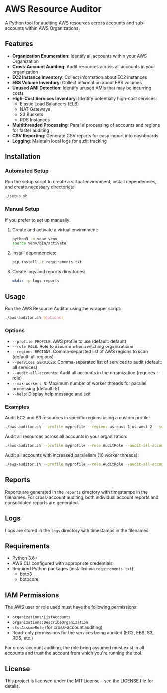 # AWS Resource Auditor

A Python tool for auditing AWS resources across accounts and sub-accounts within AWS Organizations.

## Features

- **Organization Enumeration**: Identify all accounts within your AWS Organization
- **Cross-Account Auditing**: Audit resources across all accounts in your organization
- **EC2 Instance Inventory**: Collect information about EC2 instances
- **EBS Volume Inventory**: Collect information about EBS volumes
- **Unused AMI Detection**: Identify unused AMIs that may be incurring costs
- **High-Cost Services Inventory**: Identify potentially high-cost services:
  - Elastic Load Balancers (ELB)
  - NAT Gateways
  - S3 Buckets
  - RDS Instances
- **Multithreaded Processing**: Parallel processing of accounts and regions for faster auditing
- **CSV Reporting**: Generate CSV reports for easy import into dashboards
- **Logging**: Maintain local logs for audit tracking

## Installation

### Automated Setup

Run the setup script to create a virtual environment, install dependencies, and create necessary directories:

```bash
./setup.sh
```

### Manual Setup

If you prefer to set up manually:

1. Create and activate a virtual environment:
   ```bash
   python3 -m venv venv
   source venv/bin/activate
   ```

2. Install dependencies:
   ```bash
   pip install -r requirements.txt
   ```

3. Create logs and reports directories:
   ```bash
   mkdir -p logs reports
   ```

## Usage

Run the AWS Resource Auditor using the wrapper script:

```bash
./aws-auditor.sh [options]
```

### Options

- `--profile PROFILE`: AWS profile to use (default: default)
- `--role ROLE`: Role to assume when switching organizations
- `--regions REGIONS`: Comma-separated list of AWS regions to scan (default: all regions)
- `--services SERVICES`: Comma-separated list of services to audit (default: all services)
- `--audit-all-accounts`: Audit all accounts in the organization (requires --role)
- `--max-workers N`: Maximum number of worker threads for parallel processing (default: 5)
- `--help`: Display help message and exit

### Examples

Audit EC2 and S3 resources in specific regions using a custom profile:
```bash
./aws-auditor.sh --profile myprofile --regions us-east-1,us-west-2 --services ec2,s3
```

Audit all resources across all accounts in your organization:
```bash
./aws-auditor.sh --profile myprofile --role AuditRole --audit-all-accounts
```

Audit all accounts with increased parallelism (10 worker threads):
```bash
./aws-auditor.sh --profile myprofile --role AuditRole --audit-all-accounts --max-workers 10
```

## Reports

Reports are generated in the `reports` directory with timestamps in the filenames. For cross-account auditing, both individual account reports and consolidated reports are generated.

## Logs

Logs are stored in the `logs` directory with timestamps in the filenames.

## Requirements

- Python 3.6+
- AWS CLI configured with appropriate credentials
- Required Python packages (installed via `requirements.txt`):
  - boto3
  - botocore

## IAM Permissions

The AWS user or role used must have the following permissions:
- `organizations:ListAccounts`
- `organizations:DescribeOrganization`
- `sts:AssumeRole` (for cross-account auditing)
- Read-only permissions for the services being audited (EC2, EBS, S3, RDS, etc.)

For cross-account auditing, the role being assumed must exist in all accounts and trust the account from which you're running the tool.

## License

This project is licensed under the MIT License - see the LICENSE file for details. 
